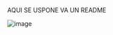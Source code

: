 AQUI SE USPONE VA UN README 

![image](https://github.com/DavidAlbin0/VEROPE/assets/99105427/5f480d85-c61d-4a89-ab76-6274e33f582f)
